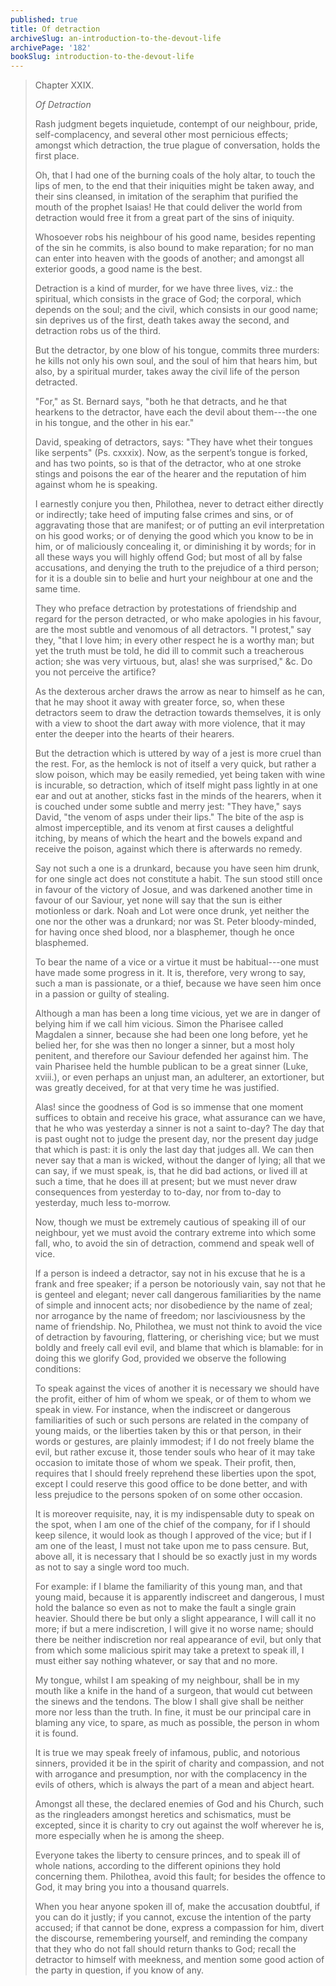 ```yaml
---
published: true
title: Of detraction
archiveSlug: an-introduction-to-the-devout-life
archivePage: '182'
bookSlug: introduction-to-the-devout-life
---
```


> Chapter XXIX.
>
> *Of Detraction*
>
> Rash judgment begets inquietude, contempt of our neighbour, pride, self-complacency, and several other most pernicious effects; amongst which detraction, the true plague of conversation, holds the first place.
>
> Oh, that I had one of the burning coals of the holy altar, to touch the lips of men, to the end that their iniquities might be taken away, and their sins cleansed, in imitation of the seraphim that purified the mouth of the prophet Isaias! He that could deliver the world from detraction would free it from a great part of the sins of iniquity.
>
> Whosoever robs his neighbour of his good name, besides repenting of the sin he commits, is also bound to make reparation; for no man can enter into heaven with the goods of another; and amongst all exterior goods, a good name is the best.
>
> Detraction is a kind of murder, for we have three lives, viz.: the spiritual, which consists in the grace of God; the corporal, which depends on the soul; and the civil, which consists in our good name; sin deprives us of the first, death takes away the second, and detraction robs us of the third.
>
> But the detractor, by one blow of his tongue, commits three murders: he kills not only his own soul, and the soul of him that hears him, but also, by a spiritual murder, takes away the civil life of the person detracted.
>
> "For," as St. Bernard says, "both he that detracts, and he that hearkens to the detractor, have each the devil about them---the one in his tongue, and the other in his ear."
>
> David, speaking of detractors, says: "They have whet their tongues like serpents" (Ps. cxxxix). Now, as the serpent’s tongue is forked, and has two points, so is that of the detractor, who at one stroke stings and poisons the ear of the hearer and the reputation of him against whom he is speaking.
>
> I earnestly conjure you then, Philothea, never to detract either directly or indirectly; take heed of imputing false crimes and sins, or of aggravating those that are manifest; or of putting an evil interpretation on his good works; or of denying the good which you know to be in him, or of maliciously concealing it, or diminishing it by words; for in all these ways you will highly offend God; but most of all by false accusations, and denying the truth to the prejudice of a third person; for it is a double sin to belie and hurt your neighbour at one and the same time.
>
> They who preface detraction by protestations of friendship and regard for the person detracted, or who make apologies in his favour, are the most subtle and venomous of all detractors. "I protest," say they, "that I love him; in every other respect he is a worthy man; but yet the truth must be told, he did ill to commit such a treacherous action; she was very virtuous, but, alas! she was surprised," &c. Do you not perceive the artifice?
>
> As the dexterous archer draws the arrow as near to himself as he can, that he may shoot it away with greater force, so, when these detractors seem to draw the detraction towards themselves, it is only with a view to shoot the dart away with more violence, that it may enter the deeper into the hearts of their hearers.
>
> But the detraction which is uttered by way of a jest is more cruel than the rest. For, as the hemlock is not of itself a very quick, but rather a slow poison, which may be easily remedied, yet being taken with wine is incurable, so detraction, which of itself might pass lightly in at one ear and out at another, sticks fast in the minds of the hearers, when it is couched under some subtle and merry jest: "They have," says David, "the venom of asps under their lips." The bite of the asp is almost imperceptible, and its venom at first causes a delightful itching, by means of which the heart and the bowels expand and receive the poison, against which there is afterwards no remedy.
>
> Say not such a one is a drunkard, because you have seen him drunk, for one single act does not constitute a habit. The sun stood still once in favour of the victory of Josue, and was darkened another time in favour of our Saviour, yet none will say that the sun is either motionless or dark. Noah and Lot were once drunk, yet neither the one nor the other was a drunkard; nor was St. Peter bloody-minded, for having once shed blood, nor a blasphemer, though he once blasphemed.
>
> To bear the name of a vice or a virtue it must be habitual---one must have made some progress in it. It is, therefore, very wrong to say, such a man is passionate, or a thief, because we have seen him once in a passion or guilty of stealing.
>
> Although a man has been a long time vicious, yet we are in danger of belying him if we call him vicious. Simon the Pharisee called Magdalen a sinner, because she had been one long before, yet he belied her, for she was then no longer a sinner, but a most holy penitent, and therefore our Saviour defended her against him. The vain Pharisee held the humble publican to be a great sinner (Luke, xviii.), or even perhaps an unjust man, an adulterer, an extortioner, but was greatly deceived, for at that very time he was justified.
>
> Alas! since the goodness of God is so immense that one moment suffices to obtain and receive his grace, what assurance can we have, that he who was yesterday a sinner is not a saint to-day? The day that is past ought not to judge the present day, nor the present day judge that which is past: it is only the last day that judges all. We can then never say that a man is wicked, without the danger of lying; all that we can say, if we must speak, is, that he did bad actions, or lived ill at such a time, that he does ill at present; but we must never draw consequences from yesterday to to-day, nor from to-day to yesterday, much less to-morrow.
>
> Now, though we must be extremely cautious of speaking ill of our neighbour, yet we must avoid the contrary extreme into which some fall, who, to avoid the sin of detraction, commend and speak well of vice.
>
> If a person is indeed a detractor, say not in his excuse that he is a frank and free speaker; if a person be notoriously vain, say not that he is genteel and elegant; never call dangerous familiarities by the name of simple and innocent acts; nor disobedience by the name of zeal; nor arrogance by the name of freedom; nor lasciviousness by the name of friendship. No, Philothea, we must not think to avoid the vice of detraction by favouring, flattering, or cherishing vice; but we must boldly and freely call evil evil, and blame that which is blamable: for in doing this we glorify God, provided we observe the following conditions:
>
> To speak against the vices of another it is necessary we should have the profit, either of him of whom we speak, or of them to whom we speak in view. For instance, when the indiscreet or dangerous familiarities of such or such persons are related in the company of young maids, or the liberties taken by this or that person, in their words or gestures, are plainly immodest; if I do not freely blame the evil, but rather excuse it, those tender souls who hear of it may take occasion to imitate those of whom we speak. Their profit, then, requires that I should freely reprehend these liberties upon the spot, except I could reserve this good office to be done better, and with less prejudice to the persons spoken of on some other occasion.
>
> It is moreover requisite, nay, it is my indispensable duty to speak on the spot, when I am one of the chief of the company, for if I should keep silence, it would look as though I approved of the vice; but if I am one of the least, I must not take upon me to pass censure. But, above all, it is necessary that I should be so exactly just in my words as not to say a single word too much.
>
> For example: if I blame the familiarity of this young man, and that young maid, because it is apparently indiscreet and dangerous, I must hold the balance so even as not to make the fault a single grain heavier. Should there be but only a slight appearance, I will call it no more; if but a mere indiscretion, I will give it no worse name; should there be neither indiscretion nor real appearance of evil, but only that from which some malicious spirit may take a pretext to speak ill, I must either say nothing whatever, or say that and no more.
>
> My tongue, whilst I am speaking of my neighbour, shall be in my mouth like a knife in the hand of a surgeon, that would cut between the sinews and the tendons. The blow I shall give shall be neither more nor less than the truth. In fine, it must be our principal care in blaming any vice, to spare, as much as possible, the person in whom it is found.
>
> It is true we may speak freely of infamous, public, and notorious sinners, provided it be in the spirit of charity and compassion, and not with arrogance and presumption, nor with the complacency in the evils of others, which is always the part of a mean and abject heart.
>
> Amongst all these, the declared enemies of God and his Church, such as the ringleaders amongst heretics and schismatics, must be excepted, since it is charity to cry out against the wolf wherever he is, more especially when he is among the sheep.
>
> Everyone takes the liberty to censure princes, and to speak ill of whole nations, according to the different opinions they hold concerning them. Philothea, avoid this fault; for besides the offence to God, it may bring you into a thousand quarrels.
>
> When you hear anyone spoken ill of, make the accusation doubtful, if you can do it justly; if you cannot, excuse the intention of the party accused; if that cannot be done, express a compassion for him, divert the discourse, remembering yourself, and reminding the company that they who do not fall should return thanks to God; recall the detractor to himself with meekness, and mention some good action of the party in question, if you know of any.
